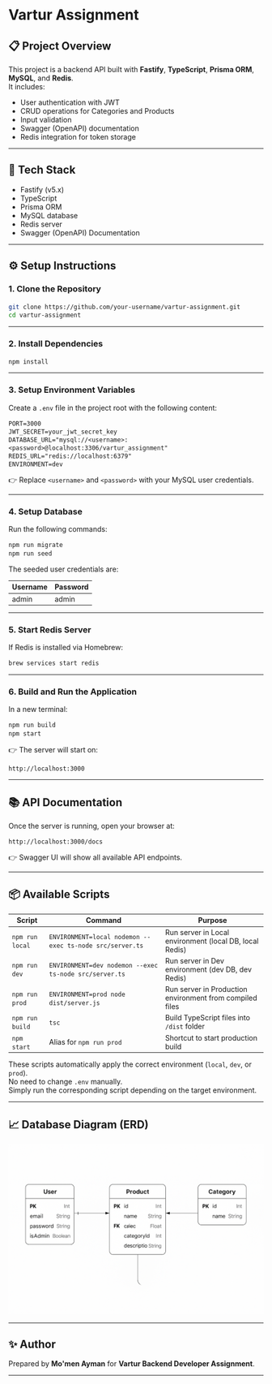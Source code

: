 # Vartur Assignment

## 📋 Project Overview

This project is a backend API built with **Fastify**, **TypeScript**, **Prisma ORM**, **MySQL**, and **Redis**.  
It includes:

- User authentication with JWT
- CRUD operations for Categories and Products
- Input validation
- Swagger (OpenAPI) documentation
- Redis integration for token storage

---

## 🚀 Tech Stack

- Fastify (v5.x)
- TypeScript
- Prisma ORM
- MySQL database
- Redis server
- Swagger (OpenAPI) Documentation

---

## ⚙️ Setup Instructions

### 1. Clone the Repository

```bash
git clone https://github.com/your-username/vartur-assignment.git
cd vartur-assignment
```

---

### 2. Install Dependencies

```bash
npm install
```

---

### 3. Setup Environment Variables

Create a `.env` file in the project root with the following content:

```env
PORT=3000
JWT_SECRET=your_jwt_secret_key
DATABASE_URL="mysql://<username>:<password>@localhost:3306/vartur_assignment"
REDIS_URL="redis://localhost:6379"
ENVIRONMENT=dev
```

👉 Replace `<username>` and `<password>` with your MySQL user credentials.

---

### 4. Setup Database

Run the following commands:

```bash
npm run migrate
npm run seed
```

The seeded user credentials are:

| Username | Password |
| -------- | -------- |
| admin    | admin    |

---

### 5. Start Redis Server

If Redis is installed via Homebrew:

```bash
brew services start redis
```

---

### 6. Build and Run the Application

In a new terminal:

```bash
npm run build
npm start
```

👉 The server will start on:

```
http://localhost:3000
```

---

## 📚 API Documentation

Once the server is running, open your browser at:

```
http://localhost:3000/docs
```

👉 Swagger UI will show all available API endpoints.

---

## 📦 Available Scripts

| Script          | Command                                                  | Purpose                                                  |
| --------------- | -------------------------------------------------------- | -------------------------------------------------------- |
| `npm run local` | `ENVIRONMENT=local nodemon --exec ts-node src/server.ts` | Run server in Local environment (local DB, local Redis)  |
| `npm run dev`   | `ENVIRONMENT=dev nodemon --exec ts-node src/server.ts`   | Run server in Dev environment (dev DB, dev Redis)        |
| `npm run prod`  | `ENVIRONMENT=prod node dist/server.js`                   | Run server in Production environment from compiled files |
| `npm run build` | `tsc`                                                    | Build TypeScript files into `/dist` folder               |
| `npm start`     | Alias for `npm run prod`                                 | Shortcut to start production build                       |

These scripts automatically apply the correct environment (`local`, `dev`, or `prod`).  
No need to change `.env` manually.  
Simply run the corresponding script depending on the target environment.

---

## 📈 Database Diagram (ERD)

![Database Diagram](assets/db-diagram.png)

---

## ✨ Author

Prepared by **Mo'men Ayman** for **Vartur Backend Developer Assignment**.

---
